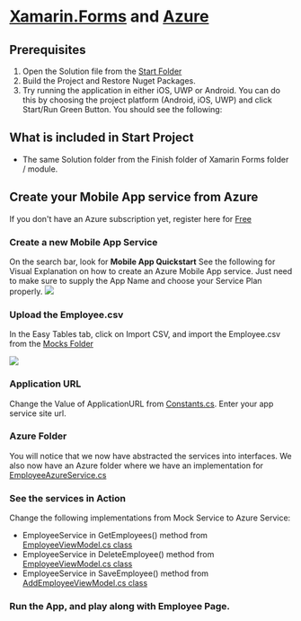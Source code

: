 # [Xamarin.Forms](https://www.xamarin.com/forms) and [Azure](https://azure.microsoft.com)

## Prerequisites
1. Open the Solution file from the [Start Folder](https://github.com/mjtpena/Xamarin-Training/tree/master/Xamarin%20and%20Azure/Start/MyCompany)
2. Build the Project and Restore Nuget Packages.
3. Try running the application in either iOS, UWP or Android. You can do this by choosing the project platform (Android, iOS, UWP) and click Start/Run Green Button. You should see the following:

<Insert Image here>

## What is included in Start Project
* The same Solution folder from the Finish folder of Xamarin Forms folder / module.

## Create your Mobile App service from Azure
If you don't have an Azure subscription yet, register here for [Free](https://azure.microsoft.com/en-us/free/)

### Create a new Mobile App Service
On the search bar, look for **Mobile App Quickstart**
See the following for Visual Explanation on how to create an Azure Mobile App service.
Just need to make sure to supply the App Name and choose your Service Plan properly.
![](https://raw.githubusercontent.com/mjtpena/Xamarin-Training/master/Xamarin%20and%20Azure/Createa%20Azure%20Mobile%20App.gif)

### Upload the Employee.csv
In the Easy Tables tab, click on Import CSV, and import the Employee.csv from the [Mocks Folder](https://github.com/mjtpena/Xamarin-Training/blob/master/Xamarin%20and%20Azure/Mocks/employee.csv)

![](https://raw.githubusercontent.com/mjtpena/Xamarin-Training/master/Xamarin%20and%20Azure/UploadCSV.png)

### Application URL

Change the Value of ApplicationURL from [Constants.cs](https://github.com/mjtpena/Xamarin-Training/blob/master/Xamarin%20and%20Azure/Start/MyCompany/MyCompany/Constants.cs). Enter your app service site url.

### Azure Folder

You will notice that we now have abstracted the services into interfaces. We also now have an Azure folder where we have an implementation for [EmployeeAzureService.cs](https://github.com/mjtpena/Xamarin-Training/blob/master/Xamarin%20and%20Azure/Start/MyCompany/MyCompany/Services/Azure/EmployeeAzureService.cs)

### See the services in Action

Change the following implementations from Mock Service to Azure Service:

* EmployeeService in GetEmployees() method from [EmployeeViewModel.cs class](https://github.com/mjtpena/Xamarin-Training/blob/master/Xamarin%20and%20Azure/Start/MyCompany/MyCompany/ViewModels/EmployeeViewModel.cs#L38)
* EmployeeService in DeleteEmployee() method from [EmployeeViewModel.cs class](https://github.com/mjtpena/Xamarin-Training/blob/master/Xamarin%20and%20Azure/Start/MyCompany/MyCompany/ViewModels/EmployeeViewModel.cs#L70)
* EmployeeService in SaveEmployee() method from [AddEmployeeViewModel.cs class](https://github.com/mjtpena/Xamarin-Training/blob/master/Xamarin%20and%20Azure/Start/MyCompany/MyCompany/ViewModels/AddEmployeeViewModel.cs#L19)

### Run the App, and play along with Employee Page.


